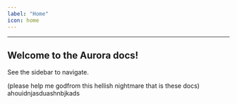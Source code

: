 ```yaml
---
label: "Home"
icon: home
---
```


---

## Welcome to the Aurora docs!

See the sidebar to navigate.

(please help me godfrom this hellish nightmare that is these docs)
ahouidnjasduashnbjkads
